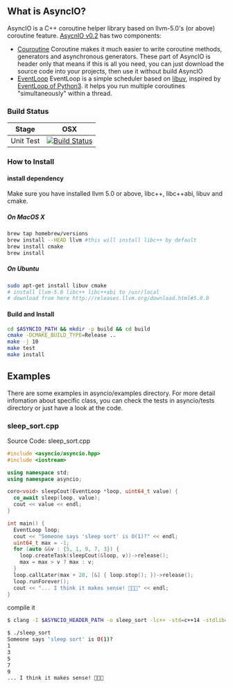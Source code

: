## What is AsyncIO?

AsyncIO is a C++ coroutine helper library based on llvm-5.0's (or above) coroutine feature. [AsycnIO v0.2](https://github.com/zhanglix/asyncio/tree/v_0_2) has two components:

* [Couroutine](docs/coroutine.md)
  Coroutine makes it much easier to write coroutine methods, generators and asynchronous generators. These part of AsyncIO is header only that means if this is all you need, you can just download the source code into your projects, then use it without build AsyncIO
* [EventLoop](docs/event_loop.md)
  EventLoop is a simple scheduler based on [libuv](http://libuv.org/), inspired by [EventLoop of Python3](https://docs.python.org/3/library/asyncio-eventloop.html#asyncio.AbstractEventLoop). it helps you run multiple coroutines "simultaneously" within a thread.

### Build Status

| Stage |OSX |
|:--:|:--:|
|Unit Test|[![Build Status](https://travis-ci.com/zhanglix/asyncio.svg?branch=master)](https://travis-ci.com/zhanglix/asyncio)||

### How to Install

#### install dependency
Make sure you have installed llvm 5.0 or above, libc++, libc++abi, libuv and cmake.

##### On MacOS X
```bash
brew tap homebrew/versions
brew install --HEAD llvm #this will install libc++ by default
brew install cmake
brew install
```
##### On Ubuntu
```bash
sudo apt-get install libuv cmake
# install llvm-5.0 libc++ libc++abi to /usr/local
# download from here http://releases.llvm.org/download.html#5.0.0
```

#### Build and Install

```bash
cd $ASYNCIO_PATH && mkdir -p build && cd build
cmake -DCMAKE_BUILD_TYPE=Release ..
make -j 10
make test
make install
```

## Examples
There are some examples in asyncio/examples directory. For more detail infomation about specific class, you can check the tests in asyncio/tests directory or just have a look at the code.

### sleep_sort.cpp
Source Code: sleep_sort.cpp

```c++
#include <asyncio/asyncio.hpp>
#include <iostream>

using namespace std;
using namespace asyncio;

coro<void> sleepCout(EventLoop *loop, uint64_t value) {
  co_await sleep(loop, value);
  cout << value << endl;
}

int main() {
  EventLoop loop;
  cout << "Someone says 'sleep sort' is O(1)?" << endl;
  uint64_t max = -1;
  for (auto &&v : {5, 1, 9, 7, 3}) {
    loop.createTask(sleepCout(&loop, v))->release();
    max = max > v ? max : v;
  }
  loop.callLater(max + 20, [&] { loop.stop(); })->release();
  loop.runForever();
  cout << "... I think it makes sense! 🤣🤣🤣" << endl;
}
```
compile it

```bash
$ clang -I $ASYNCIO_HEADER_PATH -o sleep_sort -lc++ -std=c++14 -stdlib=libc++ -fcoroutines-ts -lasyncio -L $ASYNCIO_LIB_PATH -rpath $ASYNCIO_LIB_PATH sleep_sort.cpp

$ ./sleep_sort
Someone says 'sleep sort' is O(1)?
1
3
5
7
9
... I think it makes sense! 🤣🤣🤣

```






